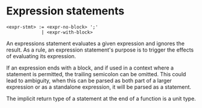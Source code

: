 # Expression statements
```
<expr-stmt> := <expr-no-block> ';'
             | <expr-with-block>
```

An expressions statement evaluates a given expression and ignores the result.
As a rule, an expression statement's purpose is to trigger the effects of evaluating its expression.

If an expression ends with a block, and if used in a context where a statement is permitted, the trailing semicolon can be omitted.
This could lead to ambiguity, when this can be parsed as both part of a larger expression or as a standalone expression, it will be parsed as a statement.

The implicit return type of a statement at the end of a function is a unit type.
